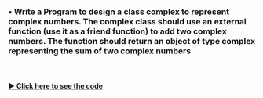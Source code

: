 ### ▪️ Write a Program to design a class complex to represent complex numbers. The complex class should use an external function (use it as a friend function) to add two complex numbers. The function should return an object of type complex representing the sum of two complex numbers

<br/>

#### [▶️ Click here to see the code](complexsum.cpp)
